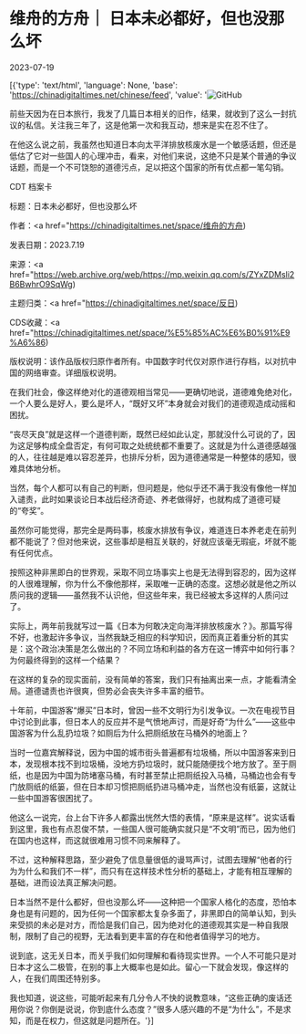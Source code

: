 # 维舟的方舟｜ 日本未必都好，但也没那么坏

2023-07-19

[{'type': 'text/html', 'language': None, 'base': 'https://chinadigitaltimes.net/chinese/feed', 'value': '![GitHub](https://chinadigitaltimes.net/chinese/files/2023/07/image-1689759343253.png)

前些天因为在日本旅行，我发了几篇日本相关的旧作，结果，就收到了这么一封抗议的私信。关注我三年了，这是他第一次和我互动，想来是实在忍不住了。

在他这么说之前，我虽然也知道日本向太平洋排放核废水是一个敏感话题，但还是低估了它对一些国人的心理冲击，看来，对他们来说，这绝不只是某个普通的争议话题，而是一个不可饶恕的道德污点，足以把这个国家的所有优点都一笔勾销。



CDT 档案卡

标题：日本未必都好，但也没那么坏

作者：<a href="https://chinadigitaltimes.net/space/维舟的方舟)

发表日期：2023.7.19

来源：<a href="https://web.archive.org/web/https://mp.weixin.qq.com/s/ZYxZDMsli2B6BwhrO9SqWg)

主题归类：<a href="https://chinadigitaltimes.net/space/反日)

CDS收藏：<a href="https://chinadigitaltimes.net/space/%E5%85%AC%E6%B0%91%E9%A6%86)

版权说明：该作品版权归原作者所有。中国数字时代仅对原作进行存档，以对抗中国的网络审查。详细版权说明。





在我们社会，像这样绝对化的道德观相当常见——更确切地说，道德难免绝对化，一个人要么是好人，要么是坏人，“既好又坏”本身就会对我们的道德观造成动摇和困扰。

“丧尽天良”就是这样一个道德判断，既然已经如此认定，那就没什么可说的了，因为这足够构成全盘否定，有何可取之处统统都不重要了。这就是为什么道德感越强的人，往往越是难以容忍差异，也排斥分析，因为道德通常是一种整体的感知，很难具体地分析。

当然，每个人都可以有自己的判断，但问题是，他似乎还不满于我没有像他一样加入谴责，此时如果谈论日本战后经济奇迹、养老做得好，也就构成了道德可疑的“夸奖”。

虽然你可能觉得，那完全是两码事，核废水排放有争议，难道连日本养老走在前列都不能说了？但对他来说，这些事却是相互关联的，好就应该毫无瑕疵，坏就不能有任何优点。

按照这种非黑即白的世界观，采取不同立场事实上也是无法得到容忍的，因为这样的人很难理解，你为什么不像他那样，采取唯一正确的态度。这想必就是他之所以质问我的逻辑——虽然我不认识他，但这些年来，我已经被太多这样的人质问过了。

实际上，两年前我就写过一篇《日本为何敢决定向海洋排放核废水？》。那篇写得不好，也激起许多争议，当然我缺乏相应的科学知识，因而真正着重分析的其实是：这个政治决策是怎么做出的？不同立场和利益的各方在这一博弈中如何行事？为何最终得到的这样一个结果？  

在这样的复杂的现实面前，没有简单的答案，我们只有抽离出来一点，才能看清全局。道德谴责也许很爽，但势必会丧失许多丰富的细节。

十年前，中国游客“爆买”日本时，曾因一些不文明行为引发争议。一次在电视节目中讨论到此事，但日本人的反应并不是气愤地声讨，而是好奇“为什么”——这些中国游客为什么乱扔垃圾？如厕后为什么把厕纸放在马桶外的地面上？  

当时一位嘉宾解释说，因为中国的城市街头普遍都有垃圾桶，所以中国游客来到日本，发现根本找不到垃圾桶，没地方扔垃圾时，就只能随便找个地方放了。至于厕纸，也是因为中国为防堵塞马桶，有时甚至禁止把厕纸投入马桶，马桶边也会有专门放厕纸的纸篓，但在日本却习惯把厕纸扔进马桶冲走，当然也没有纸篓，这就让一些中国游客很困扰了。  

他这么一说完，台上台下许多人都露出恍然大悟的表情，“原来是这样”。说实话看到这里，我也有点忍俊不禁，一些国人很可能确实就只是“不文明”而已，因为他们在国内也这样，而这就很难用习惯不同来解释了。

不过，这种解释思路，至少避免了信息量很低的谩骂声讨，试图去理解“他者的行为为什么和我们不一样”，而只有在这样技术性分析的基础上，才能有相互理解的基础，进而设法真正解决问题。

日本当然不是什么都好，但也没那么坏——这种把一个国家人格化的态度，恐怕本身也是有问题的，因为任何一个国家都太复杂多面了，非黑即白的简单认知，到头来受损的未必是对方，而恰是我们自己，因为绝对化的道德观其实是一种自我限制，限制了自己的视野，无法看到更丰富的存在和他者值得学习的地方。

说到底，这无关日本，而关乎我们如何理解和看待现实世界。一个人不可能只是对日本才这么二极管，在别的事上大概率也是如此。留心一下就会发现，像这样的人，在我们周围还特别多。  

我也知道，说这些，可能听起来有几分令人不快的说教意味，“这些正确的废话还用你说？你倒是说说，你到底什么态度？”很多人感兴趣的不是“为什么”，不是求知，而是在权力，但这就是问题所在。'}]